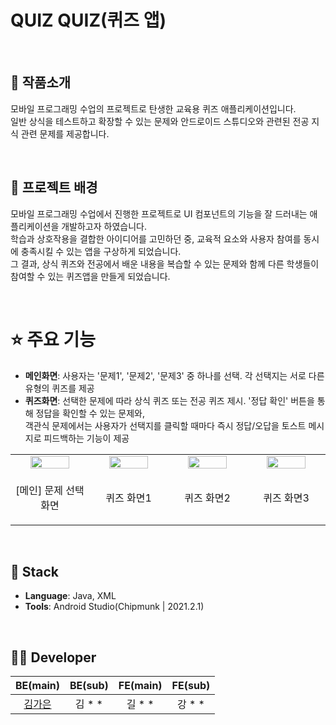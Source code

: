 # QUIZ QUIZ(퀴즈 앱)
<br/>

## 📝 작품소개
모바일 프로그래밍 수업의 프로젝트로 탄생한 교육용 퀴즈 애플리케이션입니다. <br>
일반 상식을 테스트하고 확장할 수 있는 문제와 안드로이드 스튜디오와 관련된 전공 지식 관련 문제를 제공합니다.

<br>

## 🌁 프로젝트 배경
모바일 프로그래밍 수업에서 진행한 프로젝트로 UI 컴포넌트의 기능을 잘 드러내는 애플리케이션을 개발하고자 하였습니다. <br>
학습과 상호작용을 결합한 아이디어를 고민하던 중, 교육적 요소와 사용자 참여를 동시에 충족시킬 수 있는 앱을 구상하게 되었습니다. <br>
그 결과, 상식 퀴즈와 전공에서 배운 내용을 복습할 수 있는 문제와 함께 다른 학생들이 참여할 수 있는 퀴즈앱을 만들게 되었습니다.

<br>


# ⭐ 주요 기능

- **메인화면**: 사용자는 '문제1', '문제2', '문제3' 중 하나를 선택. 각 선택지는 서로 다른 유형의 퀴즈를 제공
- **퀴즈화면**: 선택한 문제에 따라 상식 퀴즈 또는 전공 퀴즈 제시. '정답 확인' 버튼을 통해 정답을 확인할 수 있는 문제와, <br>
객관식 문제에서는 사용자가 선택지를 클릭할 때마다 즉시 정답/오답을 토스트 메시지로 피드백하는 기능이 제공

<table>
  <tr>
    <td align="center" width="25%">
      <img src="https://github.com/user-attachments/assets/5bc05925-fc2f-4dfa-a5ca-8cb5313ea83a" width="75%" />
    </td>
    <td align="center" width="25%">
      <img src="https://github.com/user-attachments/assets/b67becf3-54c0-4256-b608-076c2a6fb6d6" width="75%" />
    </td>
    <td align="center" width="25%">
      <img src="https://github.com/user-attachments/assets/41179939-fe88-4deb-883c-d59d9dcafd6f" width="75%" />
    </td>
    <td align="center" width="25%">
      <img src="https://github.com/user-attachments/assets/8ce10800-76a2-4c7e-9de6-3343d8128cc0" width="75%" />
    </td>
  </tr>
  <tr>
    <td align="center" style="border: none;">
      <p align="center">[메인] 문제 선택 화면</p>
    </td>
    <td align="center" style="border: none;">
      <p align="center">퀴즈 화면1</p>
    </td>
    <td align="center" style="border: none;">
      <p align="center">퀴즈 화면2</p>
    </td>
    <td align="center" style="border: none;">
      <p align="center">퀴즈 화면3</p>
    </td>
  </tr>
</table>
<br/>


## 🔧 Stack
- **Language**: Java, XML  
- **Tools**: Android Studio(Chipmunk | 2021.2.1)

<br/>

## 🙋‍♂️ Developer

| BE(main) | BE(sub) | FE(main) | FE(sub)  |
| :--------: | :--------: | :--------: |  :--------: |  
| [김가은](https://github.com/gaeunamy) | 김 * * | 길 * * | 강 * * |
